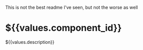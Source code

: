 This is not the best readme I've seen, but not the worse as well

# ${{values.component_id}}

${{values.description}}
